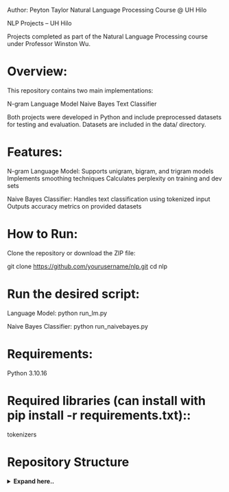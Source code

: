 Author: Peyton Taylor
Natural Language Processing Course @ UH Hilo

NLP Projects – UH Hilo

Projects completed as part of the Natural Language Processing course under Professor Winston Wu.

# Overview:
This repository contains two main implementations:

N-gram Language Model
Naive Bayes Text Classifier

Both projects were developed in Python and include preprocessed datasets for testing and evaluation.
Datasets are included in the data/ directory.

# Features:
N-gram Language Model:
Supports unigram, bigram, and trigram models
Implements smoothing techniques
Calculates perplexity on training and dev sets

Naive Bayes Classifier:
Handles text classification using tokenized input
Outputs accuracy metrics on provided datasets

# How to Run:
Clone the repository or download the ZIP file:

git clone https://github.com/yourusername/nlp.git
cd nlp

# Run the desired script:
Language Model:
python run_lm.py

Naive Bayes Classifier:
python run_naivebayes.py

# Requirements:
Python 3.10.16

# Required libraries (can install with pip install -r requirements.txt)::
tokenizers

# Repository Structure
<details>
  <summary><strong>Expand here..</strong></summary>

  <pre>
repo-root/
├─ nlp/
│  └─ ...
└─ ngram_lm_nb/
   └─ ...
   ├─ run_lm.py
   ├─ run_naivebayes.py
   └─ data/
  </pre>
</details>
